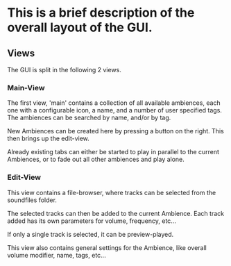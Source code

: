 # This is a brief description of the overall layout of the GUI.

## Views
The GUI is split in the following 2 views.

### Main-View
The first view, 'main' contains a collection of all available ambiences, each one with a configurable icon, a name, and a number of user specified tags.
The ambiences can be searched by name, and/or by tag.

New Ambiences can be created here by pressing a button on the right.
This then brings up the edit-view.

Already existing tabs can either be started to play in parallel to the current Ambiences, or to fade out all other ambiences and play alone.

### Edit-View
This view contains a file-browser, where tracks can be selected from the soundfiles folder.

The selected tracks can then be added to the current Ambience.
      Each track added has its own parameters for volume, frequency, etc...

If only a single track is selected, it can be preview-played.

This view also contains general settings for the Ambience, like overall volume modifier, name, tags, etc...
